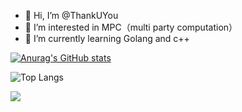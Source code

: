- 👋 Hi, I’m @ThankUYou
- 👀 I’m interested in MPC（multi party computation）
- 🌱 I’m currently learning Golang and c++
<!---
ThankUYou/ThankUYou is a ✨ special ✨ repository because its `README.md` (this file) appears on your GitHub profile.
You can click the Preview link to take a look at your changes.
--->

[![Anurag's GitHub stats](https://github-readme-stats.vercel.app/api?username=ThankUYou)](https://github.com/anuraghazra/github-readme-stats)

![Top Langs](https://github-readme-stats.vercel.app/api/top-langs/?username=ThankUYou&layout=compact&theme=tokyonight)

![](https://github-readme-activity-graph.cyclic.app/graph?username=ThankUYou&theme=dracula)
